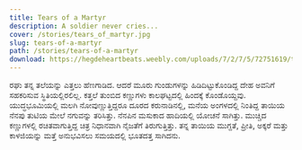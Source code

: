 ```yaml
---
title: Tears of a Martyr
description: A soldier never cries...
cover: /stories/tears_of_martyr.jpg
slug: tears-of-a-martyr
path: /stories/tears-of-a-martyr
download: https://hegdeheartbeats.weebly.com/uploads/7/2/7/5/72751619/tears-of-a-martyr.pdf
---
```


ರಘು ತನ್ನ ತಲೆಯನ್ನು ಎತ್ತಲು ಹೆಣಗಾಡಿದ. ಆದರೆ ಮೂರು ಗುಂಡುಗಳನ್ನು ಹಿಡಿದಿಟ್ಟುಕೊಂಡಿದ್ದ ದೇಹ ಅವನಿಗೆ ಸಹಕರಿಸುವ ಸ್ಥಿತಿಯಲ್ಲಿರಲಿಲ್ಲ. ಕತ್ತಲೆ ತುಂಬಿದ ಕಣ್ಣುಗಳು ಕಾಲಘಟ್ಟದಲ್ಲಿ ಹಿಂದಕ್ಕೆ ಕೊಂಡೊಯ್ದವು. ಯುದ್ಧಭೂಮಿಯಲ್ಲಿ ಮಲಗಿ ನೋವುಣ್ಣುತ್ತಿದ್ದರೂ ದೂರದ ಕರುನಾಡಿನಲ್ಲಿ, ಮನೆಯ ಅಂಗಳದಲ್ಲಿ ನಿಂತಿದ್ದ ತಾಯಿಯ ನೆನಪು ತುಟಿಯ ಮೇಲೆ ನಗುವನ್ನು ತರಿಸಿತ್ತು. ನೆನಪಿನ ಮಸುಕಾದ ಹಾದಿಯಲ್ಲಿ ಯೋಚನೆ ಸಾಗಿತ್ತು. ಮುಚ್ಚಿದ ಕಣ್ಣುಗಳಲ್ಲಿ ರಚಿತವಾಗುತ್ತಿದ್ದ ಚಿತ್ರ ನಿಧಾನವಾಗಿ ನೈಜತೆಗೆ ತಿರುಗುತ್ತಿತ್ತು. ತನ್ನ ತಾಯಿಯ ಮುಗ್ದತೆ, ಪ್ರೀತಿ, ಅಕ್ಕರೆ ಮತ್ತು ಕಾಳಜಿಯನ್ನು ಮತ್ತೆ ಅನುಭವಿಸಲು ಸಮಯದಲ್ಲಿ ಭೂತದತ್ತ ಸಾಗಿದನು.
